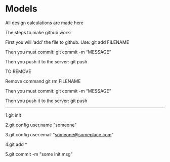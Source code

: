 ﻿# Models
All design calculations are made here

The steps to make github work:

First you will ‘add’ the file to github. Use:
git add FILENAME

Then you must commit:
git commit -m “MESSAGE”

Then you push it to the server:
git push

TO REMOVE

Remove command
git rm FILENAME

Then you must commit:
git commit -m “MESSAGE”

Then you push it to the server:
git push

-------------------------
1.git init

2.git config user.name "someone"

3.git config user.email "someone@someplace.com"

4.git add *

5.git commit -m "some init msg"
